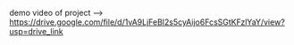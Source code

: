 demo video of project --> https://drive.google.com/file/d/1vA9LjFeBl2s5cyAijo6FcsSGtKFzlYaY/view?usp=drive_link

